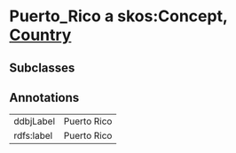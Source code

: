 # Puerto_Rico a skos:Concept, [Country](/0.1/Country)

## Subclasses

## Annotations

|||
|-----|-----|
|ddbjLabel|Puerto Rico|
|rdfs:label|Puerto Rico|

